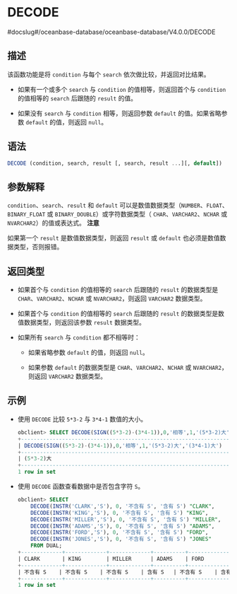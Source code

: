 DECODE 
===========================
#docslug#/oceanbase-database/oceanbase-database/V4.0.0/DECODE


描述 
-----------------------

该函数功能是将 `condition` 与每个 `search` 依次做比较，并返回对比结果。

* 如果有一个或多个 `search` 与 `condition` 的值相等，则返回首个与 `condition` 的值相等的 `search` 后跟随的 `result` 的值。

  

* 如果没有 `search` 与 `condition` 相等，则返回参数 `default` 的值。如果省略参数 `default` 的值，则返回 `null`。

  




语法 
-----------------------

```sql
DECODE (condition, search, result [, search, result ...][, default])
```



参数解释 
-------------------------

`condition`、`search`、`result` 和 `default` 可以是数值数据类型（`NUMBER`、`FLOAT`、`BINARY_FLOAT` 或 `BINARY_DOUBLE`）或字符数据类型（ `CHAR`、`VARCHAR2`、`NCHAR` 或 `NVARCHAR2`）的值或表达式。
**注意**



如果第一个 `result` 是数值数据类型，则返回 `result` 或 `default` 也必须是数值数据类型，否则报错。

返回类型 
-------------------------

* 如果首个与 `condition` 的值相等的 `search` 后跟随的 `result` 的数据类型是 `CHAR`、`VARCHAR2`、`NCHAR` 或 `NVARCHAR2`，则返回 `VARCHAR2` 数据类型。

  

* 如果首个与 `condition` 的值相等的 `search` 后跟随的 `result` 的数据类型是数值数据类型，则返回该参数 `result` 数据类型。

  

* 如果所有 `search` 与 `condition` 都不相等时：

  * 如果省略参数 `default` 的值，则返回 `null`。

    
  
  * 如果参数 `default` 的数据类型是 `CHAR`、`VARCHAR2`、`NCHAR` 或 `NVARCHAR2`，则返回 `VARCHAR2` 数据类型。

    
  

  




示例 
-----------------------

* 使用 `DECODE` 比较 `5*3-2` 与 `3*4-1` 数值的大小。

  ```sql
  obclient> SELECT DECODE(SIGN((5*3-2)-(3*4-1)),0,'相等',1,'(5*3-2)大','(3*4-1)大') FROM DUAL;
  +----------------------------------------------------------------------+
  | DECODE(SIGN((5*3-2)-(3*4-1)),0,'相等',1,'(5*3-2)大','(3*4-1)大')     |
  +----------------------------------------------------------------------+
  | (5*3-2)大                                                            |
  +----------------------------------------------------------------------+
  1 row in set
  ```

  

* 使用 `DECODE` 函数查看数据中是否包含字符 `S`。

  ```sql
  obclient> SELECT
      DECODE(INSTR('CLARK','S'), 0, '不含有 S', '含有 S') "CLARK",
      DECODE(INSTR('KING','S'), 0, '不含有 S', '含有 S') "KING",
      DECODE(INSTR('MILLER','S'), 0, '不含有 S', '含有 S') "MILLER",
      DECODE(INSTR('ADAMS','S'), 0, '不含有 S', '含有 S') "ADAMS",
      DECODE(INSTR('FORD','S'), 0, '不含有 S', '含有 S') "FORD",
      DECODE(INSTR('JONES','S'), 0, '不含有 S', '含有 S') "JONES"
      FROM DUAL;
  +-------------+-------------+-------------+----------+-------------+----------+
  | CLARK       | KING        | MILLER      | ADAMS    | FORD        | JONES    |
  +-------------+-------------+-------------+----------+-------------+----------+
  | 不含有 S    | 不含有 S    | 不含有 S    | 含有 S   | 不含有 S    | 含有 S   |
  +-------------+-------------+-------------+----------+-------------+----------+
  1 row in set
  ```

  




